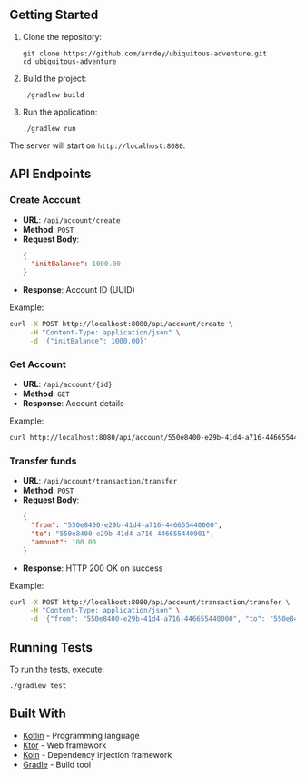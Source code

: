 ## Getting Started

1. Clone the repository:
   ```
   git clone https://github.com/arndey/ubiquitous-adventure.git
   cd ubiquitous-adventure
   ```

2. Build the project:
   ```
   ./gradlew build
   ```

3. Run the application:
   ```
   ./gradlew run
   ```

The server will start on `http://localhost:8080`.

## API Endpoints

### Create Account

- **URL**: `/api/account/create`
- **Method**: `POST`
- **Request Body**:
  ```json
  {
    "initBalance": 1000.00
  }
  ```
- **Response**: Account ID (UUID)

Example:
```bash
curl -X POST http://localhost:8080/api/account/create \
     -H "Content-Type: application/json" \
     -d '{"initBalance": 1000.00}'
```

### Get Account

- **URL**: `/api/account/{id}`
- **Method**: `GET`
- **Response**: Account details

Example:
```bash
curl http://localhost:8080/api/account/550e8400-e29b-41d4-a716-446655440000
```

### Transfer funds

- **URL**: `/api/account/transaction/transfer`
- **Method**: `POST`
- **Request Body**:
  ```json
  {
    "from": "550e8400-e29b-41d4-a716-446655440000",
    "to": "550e8400-e29b-41d4-a716-446655440001",
    "amount": 100.00
  }
  ```
- **Response**: HTTP 200 OK on success

Example:
```bash
curl -X POST http://localhost:8080/api/account/transaction/transfer \
     -H "Content-Type: application/json" \
     -d '{"from": "550e8400-e29b-41d4-a716-446655440000", "to": "550e8400-e29b-41d4-a716-446655440001", "amount": 100.00}'
```

## Running Tests

To run the tests, execute:

```
./gradlew test
```

## Built With

- [Kotlin](https://kotlinlang.org/) - Programming language
- [Ktor](https://ktor.io/) - Web framework
- [Koin](https://insert-koin.io/) - Dependency injection framework
- [Gradle](https://gradle.org/) - Build tool
